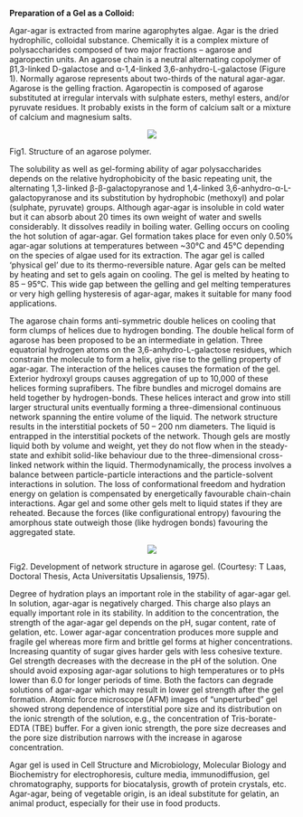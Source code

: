 **Preparation of a Gel as a Colloid:**

Agar-agar is extracted from marine agarophytes algae. Agar is the dried hydrophilic, colloidal substance. Chemically it is a complex mixture of polysaccharides composed of two major fractions – agarose and agaropectin units. An agarose chain is a neutral alternating copolymer of β1,3-linked D-galactose and α-1,4-linked 3,6-anhydro-L-galactose (Figure 1). Normally agarose represents about two-thirds of the natural agar-agar. Agarose is the gelling fraction. Agaropectin is composed of agarose substituted at irregular intervals with sulphate esters, methyl esters, and/or pyruvate residues. It probably exists in the form of calcium salt or a mixture of calcium and magnesium salts.  

<center><img src="images/pic1.png">  </center>  

Fig1. Structure of an agarose polymer.  

The solubility as well as gel-forming ability of agar polysaccharides depends on the relative hydrophobicity of the basic repeating unit, the alternating 1,3-linked β-β-galactopyranose and 1,4-linked 3,6-anhydro-α-L-galactopyranose and its substitution by hydrophobic (methoxyl) and polar (sulphate, pyruvate) groups. Although agar-agar is insoluble in cold water but it can absorb about 20 times its own weight of water and swells considerably. It dissolves readily in boiling water. Gelling occurs on cooling the hot solution of agar-agar. Gel formation takes place for even only 0.50% agar-agar solutions at temperatures between ~30°C and 45°C depending on the species of algae used for its extraction. The agar gel is called ‘physical gel’ due to its thermo-reversible nature. Agar gels can be melted by heating and set to gels again on cooling. The gel is melted by heating to 85 – 95°C. This wide gap between the gelling and gel melting temperatures or very high gelling hysteresis of agar-agar, makes it suitable for many food applications.  

The agarose chain forms anti-symmetric double helices on cooling that form clumps of helices due to hydrogen bonding. The double helical form of agarose has been proposed to be an intermediate in gelation. Three equatorial hydrogen atoms on the 3,6-anhydro-L-galactose residues, which constrain the molecule to form a helix, give rise to the gelling property of agar-agar. The interaction of the helices causes the formation of the gel. Exterior hydroxyl groups causes aggregation of up to 10,000 of these helices forming suprafibers. The fibre bundles and microgel domains are held together by hydrogen-bonds. These helices interact and grow into still larger structural units eventually forming a three-dimensional continuous network spanning the entire volume of the liquid.  The network structure results in the interstitial pockets of 50 – 200 nm diameters. The liquid is entrapped in the interstitial pockets of the network. Though gels are mostly liquid both by volume and weight, yet they do not flow when in the steady-state and exhibit solid-like behaviour due to the three-dimensional cross-linked network within the liquid. Thermodynamically, the process involves a balance between particle-particle interactions and the particle-solvent interactions in solution. The loss of conformational freedom and hydration energy on gelation is compensated by energetically favourable chain-chain interactions. Agar gel and some other gels melt to liquid states if they are reheated. Because the forces (like configurational entropy) favouring the amorphous state outweigh those (like hydrogen bonds) favouring the aggregated state.  

 <center><img src="images/pic2.png">  </center>  

Fig2. Development of network structure in agarose gel. (Courtesy: T Laas, Doctoral Thesis, Acta Universitatis Upsaliensis, 1975).  

Degree of hydration plays an important role in the stability of agar-agar gel. In solution, agar-agar is negatively charged. This charge also plays an equally important role in its stability. In addition to the concentration, the strength of the agar-agar gel depends on the pH, sugar content, rate of gelation, etc. Lower agar-agar concentration produces more supple and fragile gel whereas more firm and brittle gel forms at higher concentrations. Increasing quantity of sugar gives harder gels with less cohesive texture. Gel strength decreases with the decrease in the pH of the solution. One should avoid exposing agar-agar solutions to high temperatures or to pHs lower than 6.0 for longer periods of time. Both the factors can degrade solutions of agar-agar which may result in lower gel strength after the gel formation. Atomic force microscope (AFM) images of “unperturbed” gel showed strong dependence of interstitial pore size and its distribution on the ionic strength of the solution, e.g., the concentration of Tris-borate-EDTA (TBE) buffer. For a given ionic strength, the pore size decreases and the pore size distribution narrows with the increase in agarose concentration.    

Agar gel is used in Cell Structure and Microbiology, Molecular Biology and Biochemistry for electrophoresis, culture media, immunodiffusion, gel chromatography, supports for biocatalysis, growth of protein crystals, etc. Agar-agar, being of vegetable origin, is an ideal substitute for gelatin, an animal product, especially for their use in food products.  

